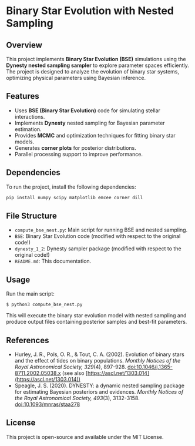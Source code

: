 # Binary Star Evolution with Nested Sampling

## Overview
This project implements **Binary Star Evolution (BSE)** simulations using the **Dynesty nested sampling sampler** to explore parameter spaces efficiently. The project is designed to analyze the evolution of binary star systems, optimizing physical parameters using Bayesian inference.

## Features
- Uses **BSE (Binary Star Evolution)** code for simulating stellar interactions.
- Implements **Dynesty** nested sampling for Bayesian parameter estimation.
- Provides **MCMC** and optimization techniques for fitting binary star models.
- Generates **corner plots** for posterior distributions.
- Parallel processing support to improve performance.

## Dependencies
To run the project, install the following dependencies:

```bash
pip install numpy scipy matplotlib emcee corner dill
```


## File Structure
- `compute_bse_nest.py`: Main script for running BSE and nested sampling.
- `BSE`: Binary Star Evolution code (modified with respect to the original code!)
- `dynesty_1_2`: Dynesty sampler package (modified with respect to the original code!)
- `README.md`: This documentation.
 
## Usage
Run the main script:

```
$ python3 compute_bse_nest.py
```

This will execute the binary star evolution model with nested sampling and produce output files containing posterior samples and best-fit parameters.

## References
- Hurley, J. R., Pols, O. R., & Tout, C. A. (2002). Evolution of binary stars and the effect of tides on binary populations. *Monthly Notices of the Royal Astronomical Society, 329*(4), 897-928. [doi:10.1046/j.1365-8711.2002.05038.x](https://doi.org/10.1046/j.1365-8711.2002.05038.x) (see also [https://ascl.net/1303.014](https://ascl.net/1303.014))
- Speagle, J. S. (2020). DYNESTY: a dynamic nested sampling package for estimating Bayesian posteriors and evidences. *Monthly Notices of the Royal Astronomical Society, 493*(3), 3132-3158. [doi:10.1093/mnras/staa278](https://doi.org/10.1093/mnras/staa278)

## License
This project is open-source and available under the MIT License.
